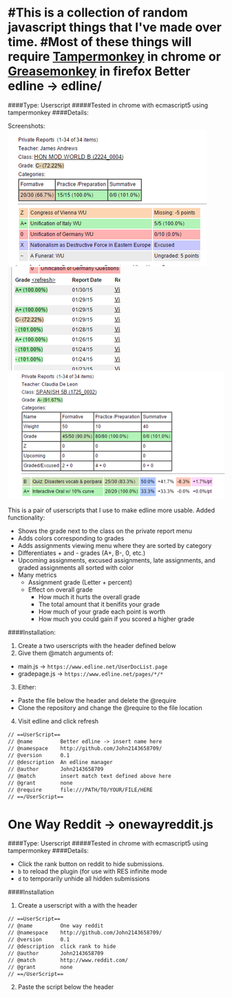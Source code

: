 #This is a collection of random javascript things that I've made over time.
#Most of these things will require [Tampermonkey](https://chrome.google.com/webstore/detail/tampermonkey/dhdgffkkebhmkfjojejmpbldmpobfkfo?hl=en) in chrome or [Greasemonkey](https://addons.mozilla.org/en-Us/firefox/addon/greasemonkey/) in firefox
Better edline -> edline/
========================
####Type: Userscript
#####Tested in chrome with ecmascript5 using tampermonkey
####Details:

Screenshots:  
![A screenshot](/_edline_screen1.png?raw=true "(((OLD SCREENSHOT))) The different colors that grades can have")  
![A screenshot](/_edline_screen2.png?raw=true "Individual class grades")  
![A screenshot](/_edline_screen3.png?raw=true "The category metrics screen")  

This is a pair of userscripts that I use to make edline more usable.  Added functionality:
- Shows the grade next to the class on the private report menu
- Adds colors corresponding to grades
- Adds assignments viewing menu where they are sorted by category
- Differentiates + and - grades (A+, B-, 0, etc.)
- Upcoming assignments, excused assignments, late assignments, and graded assignments all sorted with color
- Many metrics
  - Assignment grade (Letter + percent)
  - Effect on overall grade
    - How much it hurts the overall grade
	- The total amount that it benifits your grade
	- How much of your grade each point is worth
	- How much you could gain if you scored a higher grade


####Installation:
1. Create a two userscripts with the header defined below
2. Give them @match arguments of:
  - main.js -> `https://www.edline.net/UserDocList.page`
  - gradepage.js -> `https://www.edline.net/pages/*/*`
3. Either:
  - Paste the file below the header and delete the @require
  - Clone the repository and change the @require to the file location
4. Visit edline and click refresh

```
// ==UserScript==
// @name         Better edline -> insert name here
// @namespace    http://github.com/John2143658709/
// @version      0.1
// @description  An edline manager
// @author       John2143658709
// @match        insert match text defined above here
// @grant        none
// @require      file:///PATH/TO/YOUR/FILE/HERE
// ==/UserScript==
```
One Way Reddit -> onewayreddit.js
=================================

####Type: Userscript
#####Tested in chrome with ecmascript5 using tampermonkey
####Details:
- Click the rank button on reddit to hide submissions.
- `b` to reload the plugin (for use with RES infinite mode
- `d` to temporarily unhide all hidden submissions

####Installation
1. Create a userscript with a with the header

```
// ==UserScript==
// @name         One way reddit
// @namespace    http://github.com/John2143658709/
// @version      0.1
// @description  click rank to hide
// @author       John2143658709
// @match        http://www.reddit.com/
// @grant        none
// ==/UserScript==
```
2. Paste the script below the header
